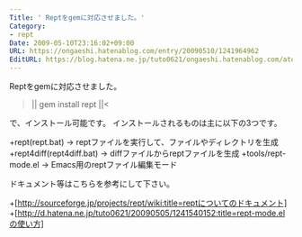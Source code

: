 ```yaml
---
Title: ' Reptをgemに対応させました。'
Category:
- rept
Date: 2009-05-10T23:16:02+09:00
URL: https://ongaeshi.hatenablog.com/entry/20090510/1241964962
EditURL: https://blog.hatena.ne.jp/tuto0621/ongaeshi.hatenablog.com/atom/entry/6435922169449193018
---
```


Reptをgemに対応させました。

>||
gem install rept
||<

で、インストール可能です。
インストールされるものは主に以下の3つです。

+rept(rept.bat) → reptファイルを実行して、ファイルやディレクトリを生成
+rept4diff(rept4diff.bat) → diffファイルからreptファイルを生成
+tools/rept-mode.el → Emacs用のreptファイル編集モード

ドキュメント等はこちらを参考にして下さい。

+[http://sourceforge.jp/projects/rept/wiki:title=reptについてのドキュメント]
+[http://d.hatena.ne.jp/tuto0621/20090505/1241540152:title=rept-mode.elの使い方]
